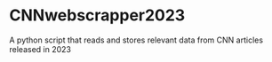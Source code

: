 # CNNwebscrapper2023
A python script that reads and stores relevant data from CNN articles released in 2023
